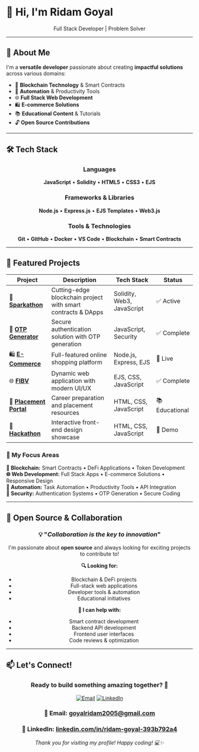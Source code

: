 # 👋 Hi, I'm Ridam Goyal

<div align="center">
Full Stack Developer  | Problem Solver

<!-- [![GitHub followers](https://img.shields.io/github/followers/CoderRdm?style=social)](https://github.com/CoderRdm)
[![GitHub stars](https://img.shields.io/github/stars/CoderRdm?style=social)](https://github.com/CoderRdm) -->

</div>

---

## 🚀 About Me

I'm a **versatile developer** passionate about creating **impactful solutions** across various domains:

- 🔗 **Blockchain Technology** & Smart Contracts
- 🤖 **Automation** & Productivity Tools  
- 🌐 **Full Stack Web Development**
- 🛍️ **E-commerce Solutions**
- 📚 **Educational Content** & Tutorials
- 🔓 **Open Source Contributions**


---

## 🛠️ Tech Stack

<div align="center">

### Languages
**JavaScript** • **Solidity** • **HTML5** • **CSS3** • **EJS**

### Frameworks & Libraries
**Node.js** • **Express.js** • **EJS Templates** • **Web3.js**

### Tools & Technologies
**Git** • **GitHub** • **Docker** • **VS Code** • **Blockchain** • **Smart Contracts**

</div>

---

## 📂 Featured Projects

<div align="center">

| Project | Description | Tech Stack | Status |
|---------|-------------|------------|--------|
| 🔗 **[Sparkathon](https://github.com/CoderRdm/sparkathon)** | Cutting-edge blockchain project with smart contracts & DApps | Solidity, Web3, JavaScript | ✅ Active |
| 🔐 **[OTP Generator](https://github.com/CoderRdm/otp-generator)** | Secure authentication solution with OTP generation | JavaScript, Security | ✅ Complete |
| 🛍️ **[E-Commerce](https://github.com/CoderRdm/e-commerce)** | Full-featured online shopping platform | Node.js, Express, EJS | 🚀 Live |
| 🌐 **[FIBV](https://github.com/CoderRdm/fibv)** | Dynamic web application with modern UI/UX | EJS, CSS, JavaScript | ✅ Complete |
| 💼 **[Placement Portal](https://github.com/CoderRdm/Placement)** | Career preparation and placement resources | HTML, CSS, JavaScript | 📚 Educational |
| 🏪 **[Hackathon](https://github.com/CoderRdm/Walmart)** | Interactive front-end design showcase | HTML, CSS, JavaScript | 🎨 Demo |

</div>

### 🎯 My Focus Areas

**🔗 Blockchain:** Smart Contracts • DeFi Applications • Token Development  
**🌐 Web Development:** Full Stack Apps • E-commerce Solutions • Responsive Design  
**🤖 Automation:** Task Automation • Productivity Tools • API Integration  
**🔐 Security:** Authentication Systems • OTP Generation • Secure Coding




---

## 🤝 Open Source & Collaboration

<div align="center">

### 💡 "*Collaboration is the key to innovation*"

I'm passionate about **open source** and always looking for exciting projects to contribute to!

**🔍 Looking for:**
- Blockchain & DeFi projects
- Full-stack web applications  
- Developer tools & automation
- Educational initiatives

**💪 I can help with:**
- Smart contract development
- Backend API development
- Frontend user interfaces
- Code reviews & optimization

</div>

---

## 📫 Let's Connect!

<div align="center">

### Ready to build something amazing together? 🚀

[![Email](https://img.shields.io/badge/Email-D14836?style=for-the-badge&logo=gmail&logoColor=white)](mailto:goyalridam2005@gmail.com)
[![LinkedIn](https://img.shields.io/badge/LinkedIn-0077B5?style=for-the-badge&logo=linkedin&logoColor=white)](https://linkedin.com/in/ridam-goyal-393b792a4)


### 📧 **Email:** goyalridam2005@gmail.com
### 💼 **LinkedIn:** [linkedin.com/in/ridam-goyal-393b792a4](https://linkedin.com/in/ridam-goyal-393b792a4)




*Thank you for visiting my profile! Happy coding! 💻✨*

</div>
